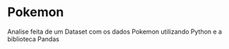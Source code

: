 # Pokemon
Analise feita de um Dataset com os dados Pokemon utilizando Python e a biblioteca Pandas

